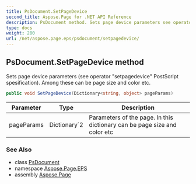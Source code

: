 ```yaml
---
title: PsDocument.SetPageDevice
second_title: Aspose.Page for .NET API Reference
description: PsDocument method. Sets page device parameters see operator setpagedevice PostScript spesification. Among these can be page size and color etc
type: docs
weight: 280
url: /net/aspose.page.eps/psdocument/setpagedevice/
---
```

## PsDocument.SetPageDevice method

Sets page device parameters (see operator "setpagedevice" PostScript spesification). Among these can be page size and color etc.

```csharp
public void SetPageDevice(Dictionary<string, object> pageParams)
```

| Parameter | Type | Description |
| --- | --- | --- |
| pageParams | Dictionary`2 | Parameters of the page. In this dictionary can be page size and color etc |

### See Also

* class [PsDocument](../)
* namespace [Aspose.Page.EPS](../../psdocument/)
* assembly [Aspose.Page](../../../)


